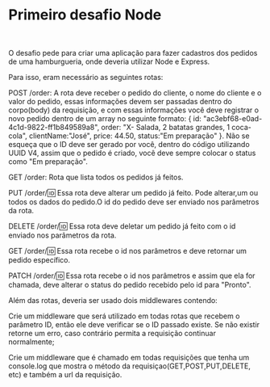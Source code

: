 <h1>Primeiro desafio Node</h1>
<br>
<p>O desafio pede para criar uma aplicação para fazer cadastros dos pedidos de uma hamburgueria, onde deveria utilizar Node e Express.

  Para isso, eram necessário as seguintes rotas:
  
  POST /order: A rota deve receber o pedido do cliente, o nome do cliente e o valor do pedido, essas informações devem ser passadas dentro do corpo(body) da requisição, e com essas informações você deve registrar o novo pedido dentro de um array no seguinte formato: { id: "ac3ebf68-e0ad-4c1d-9822-ff1b849589a8", order: "X- Salada, 2 batatas grandes, 1 coca-cola", clientName:"José", price: 44.50, status:"Em preparação" }. Não se esqueça que o ID deve ser gerado por você, dentro do código utilizando UUID V4, assim que o pedido é criado, você deve sempre colocar o status como "Em preparação".
  
  GET /order: Rota que lista todos os pedidos já feitos.

  PUT /order/:id: Essa rota deve alterar um pedido já feito. Pode alterar,um ou todos os dados do pedido.O id do pedido deve ser enviado nos parâmetros da rota.

  DELETE /order/:id: Essa rota deve deletar um pedido já feito com o id enviado nos parâmetros da rota.

  GET /order/:id: Essa rota recebe o id nos parâmetros e deve retornar um pedido específico.

  PATCH /order/:id: Essa rota recebe o id nos parâmetros e assim que ela for chamada, deve alterar o status do pedido recebido pelo id para "Pronto".
  
  Além das rotas, deveria ser usado dois middlewares contendo:

  Crie um middleware que será utilizado em todas rotas que recebem o parâmetro ID, então ele deve verificar se o ID passado existe. Se não existir retorne um erro, caso contrário permita a requisição continuar normalmente;

Crie um middleware que é chamado em todas requisições que tenha um console.log que mostra o método da requisiçao(GET,POST,PUT,DELETE, etc) e também a url da requisição.
</p>
  
